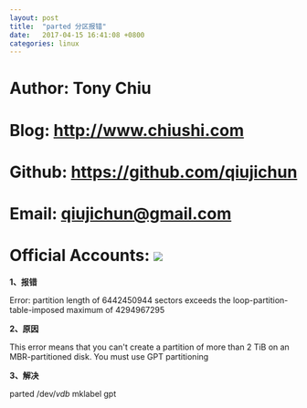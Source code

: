 ```yaml
---
layout: post
title:  "parted 分区报错"
date:   2017-04-15 16:41:08 +0800
categories: linux 
---
```


# Author: Tony Chiu
# Blog: http://www.chiushi.com
# Github: https://github.com/qiujichun
# Email: qiujichun@gmail.com
# Official Accounts: ![](http://i.imgur.com/ZwXXRpR.jpg)


**1、报错**

Error: partition length of 6442450944 sectors exceeds the loop-partition-table-imposed maximum of 4294967295

**2、原因**

This error means that you can't create a partition of more than 2 TiB on an MBR-partitioned disk. You must use GPT partitioning

**3、解决**

parted /dev/_vdb_ mklabel gpt
